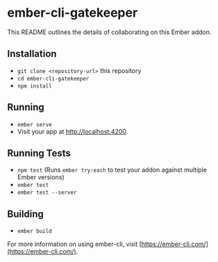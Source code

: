 # ember-cli-gatekeeper

This README outlines the details of collaborating on this Ember addon.

## Installation

* `git clone <repository-url>` this repository
* `cd ember-cli-gatekeeper`
* `npm install`

## Running

* `ember serve`
* Visit your app at [http://localhost:4200](http://localhost:4200).

## Running Tests

* `npm test` (Runs `ember try:each` to test your addon against multiple Ember versions)
* `ember test`
* `ember test --server`

## Building

* `ember build`

For more information on using ember-cli, visit [https://ember-cli.com/](https://ember-cli.com/).
